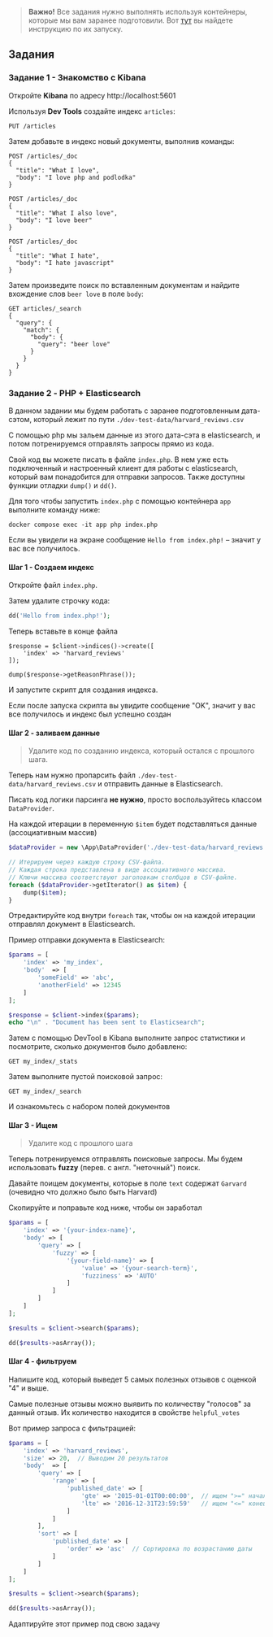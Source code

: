 > **Важно!** Все задания нужно выполнять используя контейнеры, которые мы вам заранее подготовили.
> Вот [тут](./HOW-TO-LAUNCH.md) вы найдете инструкцию по их запуску.

## Задания

### Задание 1 - Знакомство с Kibana

Откройте **Kibana** по адресу http://localhost:5601

Используя **Dev Tools** создайте индекс `articles`:

```
PUT /articles
```

Затем добавьте в индекс новый документы, выполнив команды:

```
POST /articles/_doc
{
  "title": "What I love",
  "body": "I love php and podlodka"
}

POST /articles/_doc
{
  "title": "What I also love",
  "body": "I love beer"
}

POST /articles/_doc
{
  "title": "What I hate",
  "body": "I hate javascript"
}
```

Затем произведите поиск по вставленным документам и найдите вхождение слов `beer love` в поле `body`:

```
GET articles/_search
{
  "query": {
    "match": {
      "body": {
        "query": "beer love"
      }
    }
  }
}
```

### Задание 2 - PHP + Elasticsearch

В данном задании мы будем работать с заранее подготовленным дата-сэтом, который лежит по
пути `./dev-test-data/harvard_reviews.csv`

С помощью php мы зальем данные из этого дата-сэта в elasticsearch, и потом потренируемся отправлять запросы прямо из
кода.

Свой код вы можете писать в файле `index.php`. В нем уже есть подключенный и настроенный клиент для работы с
elasticsearch, который вам понадобится для отправки запросов. Также доступны функции отладки `dump()` и `dd()`.

Для того чтобы запустить `index.php` с помощью контейнера `app` выполните команду ниже:

```shell
docker compose exec -it app php index.php
```

Если вы увидели на экране сообщение `Hello from index.php!` – значит у вас все получилось.

#### Шаг 1 - Создаем индекс

Откройте файл `index.php`.

Затем удалите строчку кода:

```php
dd('Hello from index.php!');
```

Теперь вставьте в конце файла

```
$response = $client->indices()->create([
    'index' => 'harvard_reviews'
]);

dump($response->getReasonPhrase());
```

И запустите скрипт для создания индекса.

Если после запуска скрипта вы увидите сообщение "OK", значит у вас все получилось и индекс был успешно создан

#### Шаг 2 - заливаем данные

> Удалите код по созданию индекса, который остался с прошлого шага.

Теперь нам нужно пропарсить файл `./dev-test-data/harvard_reviews.csv` и отправить данные в Elasticsearch.

Писать код логики парсинга **не нужно**, просто воспользуйтесь классом `DataProvider`.

На каждой итерации в переменную `$item` будет подставляться данные (ассоциативным массив)

```php
$dataProvider = new \App\DataProvider('./dev-test-data/harvard_reviews.csv');

// Итерируем через каждую строку CSV-файла.
// Каждая строка представлена в виде ассоциативного массива.
// Ключи массива соответствуют заголовкам столбцов в CSV-файле.
foreach ($dataProvider->getIterator() as $item) {
    dump($item);
}
```

Отредактируйте код внутри `foreach` так, чтобы он на каждой итерации отправлял документ в Elasticsearch.

Пример отправки документа в Elasticsearch:

```php
$params = [
    'index' => 'my_index',
    'body'  => [
        'someField' => 'abc',
        'anotherField' => 12345
    ]
];

$response = $client->index($params);
echo "\n" . "Document has been sent to Elasticsearch";
```

Затем с помощью DevTool в Kibana выполните запрос статистики и посмотрите, сколько документов было добавлено:

```
GET my_index/_stats 
```

Затем выполните пустой поисковой запрос:

```
GET my_index/_search
```

И ознакомьтесь с набором полей документов

#### Шаг 3 - Ищем

> Удалите код с прошлого шага

Теперь потренируемся отправлять поисковые запросы. Мы будем использовать **fuzzy** (перев. с англ. "неточный") поиск.

Давайте поищем документы, которые в поле `text` содержат `Garvard` (очевидно что должно было быть Harvard)

Скопируйте и поправьте код ниже, чтобы он заработал

```php
$params = [
    'index' => '{your-index-name}',
    'body' => [
        'query' => [
            'fuzzy' => [
                '{your-field-name}' => [
                    'value' => '{your-search-term}',
                    'fuzziness' => 'AUTO'
                ]
            ]
        ]
    ]
];

$results = $client->search($params);

dd($results->asArray());
```

#### Шаг 4 - фильтруем

Напишите код, который выведет 5 самых полезных отзывов с оценкой "4" и выше.

Самые полезные отзывы можно выявить по количеству "голосов" за данный отзыв. Их количество находится в свойстве `helpful_votes`

Вот пример запроса с фильтрацией:

```php
$params = [
    'index' => 'harvard_reviews',
    'size' => 20,  // Выводим 20 результатов
    'body'  => [
        'query' => [
            'range' => [
                'published_date' => [
                    'gte' => '2015-01-01T00:00:00',  // ищем ">=" начало 2015 года
                    'lte' => '2016-12-31T23:59:59'   // ищем "<=" конец 2016 года
                ]
            ]
        ],
        'sort' => [
            'published_date' => [
                'order' => 'asc'  // Сортировка по возрастанию даты
            ]
        ]
    ]
];

$results = $client->search($params);

dd($results->asArray());

```

Адаптируйте этот пример под свою задачу
